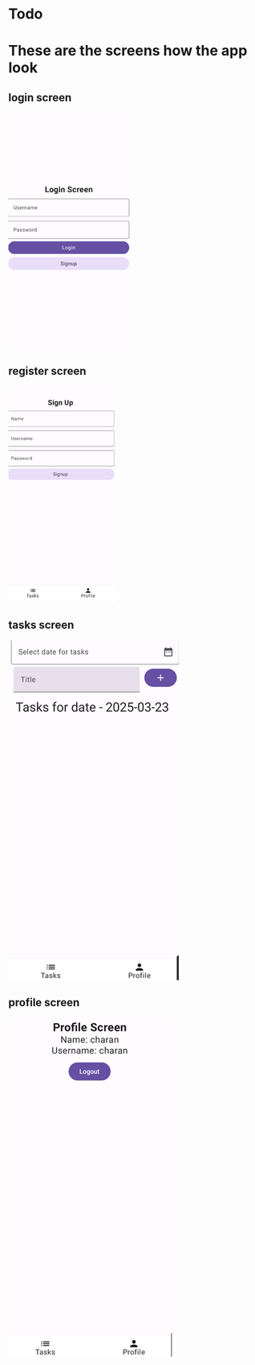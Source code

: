 # Todo
# These are the screens how the app look
## login screen
![img.png](login.png)
## register screen 
![img.png](register.png)
## tasks screen 
![img.png](tasks.png)
## profile screen
![img.png](profile.png)